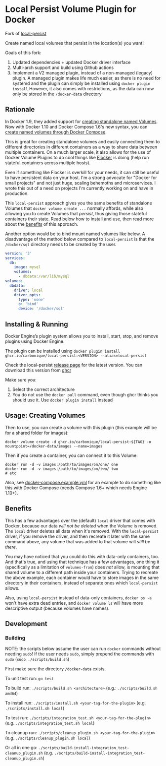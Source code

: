 # Local Persist Volume Plugin for Docker

Fork of [local-persist](https://github.com/MatchbookLab/local-persist)

Create named local volumes that persist in the location(s) you want!

Goals of this fork:

1. Updated dependencies + updated Docker driver interface
2. Multi-arch support and build using Github actions
3. Implement a V2 managed plugin, instead of a non-managed (legacy) plugin. A managed plugin makes life much easier, as there is no need for systemd and the plugin can simply be installed using `docker plugin install` However, it also comes with restrictions, as the data can now only be stored in the `/docker-data` directory

## Rationale

In Docker 1.9, they added support for [creating standalone named Volumes](https://docs.docker.com/engine/reference/commandline/volume_create/). Now with Docker 1.10 and Docker Compose 1.6's new syntax, you can [create named volumes through Docker Compose](https://docs.docker.com/compose/compose-file/#volume-configuration-reference).

This is great for creating standalone volumes and easily connecting them to different directories in different containers as a way to share data between multiple containers. On a much larger scale, it also allows for the use of Docker Volume Plugins to do cool things like [Flocker](https://github.com/ClusterHQ/flocker) is doing (help run stateful containers across multiple hosts).

Even if something like Flocker is overkill for your needs, it can still be useful to have persistent data on your host. I'm a strong advocate for "Docker for small projects" and not just huge, scaling behemoths and microservices. I wrote this out of a need on projects I'm currently working on and have in production.

This `local-persist` approach gives you the same benefits of standalone Volumes that `docker volume create ...` normally affords, while also allowing you to create Volumes that *persist*, thus giving those stateful containers their state. Read below how to install and use, then read more about the [benefits](#benefits) of this approach.

Another option would be to bind mount named volumes like below. A disadvantage of the method below compared to `local-persist` is that the `/docker/sql` directory needs to be created by the user.

```yml
version: '3'
services:
  db:
    image: mysql
    volumes:
      - dbdata:/var/lib/mysql
volumes:
  dbdata:
    driver: local
    driver_opts:
      type: 'none'
      o: 'bind'
      device: '/docker/sql'
```



## Installing & Running

Docker Engine’s plugin system allows you to install, start, stop, and remove plugins using Docker Engine.

The plugin can be installed using `docker plugin install ghcr.io/carbonique/local-persist:<VERSION> --alias=local-persist`

Check the local-persist [release page](https://github.com/Carbonique/local-persist/releases) for the latest version. You can download this version from [ghcr](https://github.com/Carbonique/local-persist/pkgs/container/local-persist)

Make sure you:

1. Select the correct architecture
2. You do not use the `docker pull` command, even though ghcr thinks you should use it. Use `docker plugin install` instead

## Usage: Creating Volumes

Then to use, you can create a volume with this plugin (this example will be for a shared folder for images):

```shell
docker volume create -d ghcr.io/carbonique/local-persist:${TAG} -o mountpoint=/docker-data/images --name=images
```

Then if you create a container, you can connect it to this Volume:

```shell
docker run -d -v images:/path/to/images/on/one/ one
docker run -d -v images:/path/to/images/on/two/ two
# etc
```

Also, see [docker-compose.example.yml](docker-compose.example.yml) for an example to do something like this with Docker Compose (needs Compose 1.6+ which needs Engine 1.10+).

## Benefits

This has a few advantages over the (default) `local` driver that comes with Docker, because our data *will not be deleted* when the Volume is removed. The `local` driver deletes all data when it's removed. With the `local-persist` driver, if you remove the driver, and then recreate it later with the same command above, any volume that was added to that volume will *still be there*.

You may have noticed that you could do this with data-only containers, too. And that's true, and using that technique has a few advantages, one thing it (specifically as a limitation of `volumes-from`) does *not* allow, is mounting that shared volume to a different path inside your containers. Trying to recreate the above example, each container would have to store images in the same directory in their containers, instead of separate ones which `local-persist` allows.

Also, using `local-persist` instead of data-only containers, `docker ps -a` won't have extra dead entries, and `docker volume ls` will have more descriptive output (because volumes have names).

## Development

### Building

NOTE: the scripts below assume the user can run `docker` commands without needing `sudo`! If the user needs `sudo`, simply prepend the commands with `sudo` (`sudo ./scripts/build.sh`)

First make sure the directory `/docker-data` exists.

To unit test run: `go test`

To build run: `./scripts/build.sh <architecture>` (e.g.: `./scripts/build.sh amd64`) 

To install run: `./scripts/install.sh <your-tag-for-the-plugin>` (e.g. `./scripts/install.sh local`)

To test run: `./scripts/integration_test.sh <your-tag-for-the-plugin>` (e.g. `./scripts/integration_test.sh local`)

To cleanup run: `./scripts/cleanup_plugin.sh <your-tag-for-the-plugin>` (e.g. `./scripts/cleanup_plugin.sh local`)

Or all in one go: `./scripts/build-install-integration_test-cleanup_plugin.sh` (e.g. `./scripts/build-install-integration_test-cleanup_plugin.sh`)
